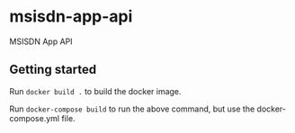 # msisdn-app-api
MSISDN App API

## Getting started
Run ```docker build .``` to build the docker image.

Run ```docker-compose build``` to run the above command, but use the docker-compose.yml file.